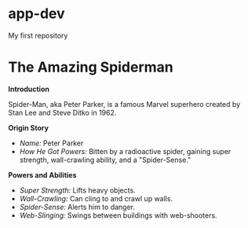 # app-dev
My first repository
# The Amazing Spiderman
**Introduction**

Spider-Man, aka Peter Parker, is a famous Marvel superhero created by Stan Lee and Steve Ditko in 1962.

**Origin Story**

- *Name:* Peter Parker
- *How He Got Powers:* Bitten by a radioactive spider, gaining super strength, wall-crawling ability, and a "Spider-Sense."

**Powers and Abilities**

- *Super Strength:* Lifts heavy objects.
- *Wall-Crawling:* Can cling to and crawl up walls.
- *Spider-Sense:* Alerts him to danger.
- *Web-Slinging:* Swings between buildings with web-shooters.
